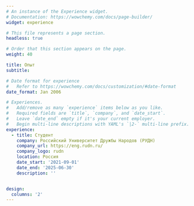```yaml
---
# An instance of the Experience widget.
# Documentation: https://wowchemy.com/docs/page-builder/
widget: experience

# This file represents a page section.
headless: true

# Order that this section appears on the page.
weight: 40

title: Опыт
subtitle:

# Date format for experience
#   Refer to https://wowchemy.com/docs/customization/#date-format
date_format: Jan 2006

# Experiences.
#   Add/remove as many `experience` items below as you like.
#   Required fields are `title`, `company`, and `date_start`.
#   Leave `date_end` empty if it's your current employer.
#   Begin multi-line descriptions with YAML's `|2-` multi-line prefix.
experience:
  - title: Студент
    company: Российский Университет Дружбы Народов (РУДН)
    company_url: https://eng.rudn.ru/
    company_logo: rudn
    location: Россия
    date_start: '2021-09-01'
    date_end: '2025-06-30'
    description: ''


design:
  columns: '2'
---
```

